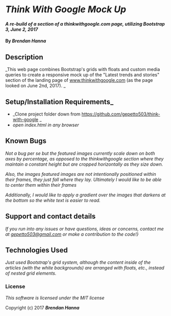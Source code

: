 # _Think With Google Mock Up_

#### _A re-build of a section of a thinkwithgoogle.com page, utilizing Bootstrap 3, June 2, 2017_

#### By _**Brendan Hanna**_

## Description

_This web page combines Bootstrap's grids with floats and custom media queries to create a responsive mock up of the "Latest trends and stories" section of the landing page of www.thinkwithgoogle.com (as the page looked on June 2nd, 2017). _

## Setup/Installation Requirements_

* _Clone project folder down from https://github.com/gepetto503/think-with-google _
* _open index.html in any browser_


## Known Bugs

_Not a bug per se but the featured images currently scale down on both axes by percentage, as opposed to the thinkwithgoogle section where they maintain a constant height but are cropped horizontally as they size down._

_Also, the images featured images are not intentionally positioned within their frames, they just fall where they lay.  Ultimately I would like to be able to center them within their frames_

_Additionally, I would like to apply a gradient over the images that darkens at the bottom so the white text is easier to read._

## Support and contact details

_If you run into any issues or have questions, ideas or concerns, contact me at gepetto503@gmail.com or make a contribution to the code!}_

## Technologies Used

_Just used Bootstrap's grid system, although the content inside of the articles (with the white backgrounds) are arranged with floats, etc., instead of nested grid elements._

### License

*This software is licensed under the MIT license*

Copyright (c) 2017 **_Brendan Hanna_**
